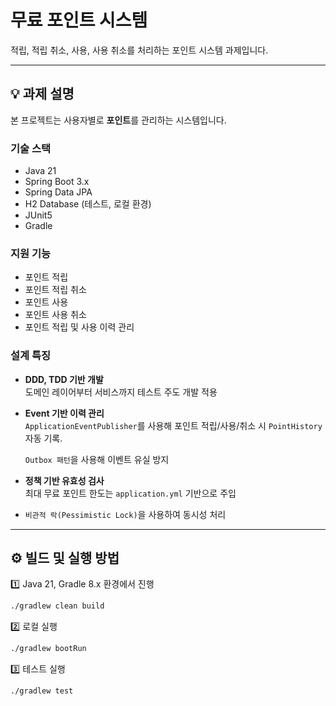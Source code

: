 # 무료 포인트 시스템

적립, 적립 취소, 사용, 사용 취소를 처리하는 포인트 시스템 과제입니다.

---

## 💡 과제 설명

본 프로젝트는 사용자별로 **포인트**를 관리하는 시스템입니다.

### 기술 스택
- Java 21
- Spring Boot 3.x
- Spring Data JPA
- H2 Database (테스트, 로컬 환경)
- JUnit5
- Gradle

### 지원 기능
- 포인트 적립
- 포인트 적립 취소
- 포인트 사용
- 포인트 사용 취소
- 포인트 적립 및 사용 이력 관리

### 설계 특징
- **DDD, TDD 기반 개발**  
  도메인 레이어부터 서비스까지 테스트 주도 개발 적용
- **Event 기반 이력 관리**  
  `ApplicationEventPublisher`를 사용해 포인트 적립/사용/취소 시 `PointHistory` 자동 기록.
  
  `Outbox 패턴`을 사용해 이벤트 유실 방지
- **정책 기반 유효성 검사**  
  최대 무료 포인트 한도는 `application.yml` 기반으로 주입
- `비관적 락(Pessimistic Lock)`을 사용하여 동시성 처리

---

## ⚙️ 빌드 및 실행 방법

1️⃣ Java 21, Gradle 8.x 환경에서 진행
```bash
./gradlew clean build
````
2️⃣ 로컬 실행
```bash
./gradlew bootRun
```
3️⃣ 테스트 실행
```bash
./gradlew test
````